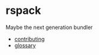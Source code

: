 # rspack

Maybe the next generation bundler

- [contributing](./CONTRIBUTING.md)
- [glossary](./docs/glossary.md)



